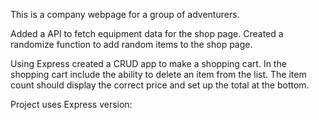 This is a company webpage for a group of adventurers. 

Added a API to fetch equipment data for the shop page. 
Created a randomize function to add random items to the shop page.

Using Express created a CRUD app to make a shopping cart. In the shopping cart include the ability to delete an item from the list. The item count should display the correct price and set up the total at the bottom.

Project uses Express version: 


